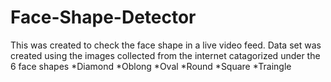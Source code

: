 # Face-Shape-Detector
This was created to check the face shape in a live video feed.
Data set was created using the images collected from the internet catagorized under the 6 face shapes
 *Diamond
 *Oblong
 *Oval
 *Round
 *Square
 *Traingle
